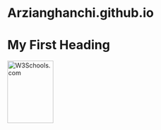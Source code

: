 # Arzianghanchi.github.io
<!DOCTYPE html>
<html>
<body>

<h1>My First Heading</h1>

<img src="w3schools.jpg" alt="W3Schools.com" width="104" height="142">
</body>
</html>
